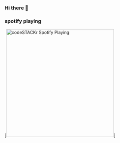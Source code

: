 ### Hi there 👋

### spotify playing
[<img src="https://novatorem-3fnv9odfy.vercel.app/api/spotify-playing)" alt="codeSTACKr Spotify Playing" width="350" />]
<!--
**ErixM/ErixM** is a ✨ _special_ ✨ repository because its `README.md` (this file) appears on your GitHub profile.

Here are some ideas to get you started:

- 🔭 I’m currently working on ...
- 🌱 I’m currently learning ...
- 👯 I’m looking to collaborate on ...
- 🤔 I’m looking for help with ...
- 💬 Ask me about ...
- 📫 How to reach me: ...
- 😄 Pronouns: ...
- ⚡ Fun fact: ...
-->
